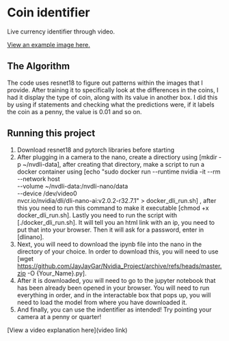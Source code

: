 # Coin identifier

Live currency identifier through video.

[View an example image here.](https://imgur.com/uTBTJau)

## The Algorithm

The code uses resnet18 to figure out patterns within the images that I provide. After training it to specifically look at the differences in the coins, I had it display the type of coin, along with its value in another box. I did this by using if statements and checking what the predictions were, if it labels the coin as a penny, the value is 0.01 and so on.

## Running this project

1. Download resnet18 and pytorch libraries before starting
2. After plugging in a camera to the nano, create a directiory using [mkdir -p ~/nvdli-data], after creating that directory, make a script to run a docker container using [echo "sudo docker run --runtime nvidia -it --rm --network host \
    --volume ~/nvdli-data:/nvdli-nano/data \
    --device /dev/video0 \
    nvcr.io/nvidia/dli/dli-nano-ai:v2.0.2-r32.7.1" > docker_dli_run.sh]
, after this you need to run this command to make it executable [chmod +x docker_dli_run.sh]. Lastly you need to run the script with [./docker_dli_run.sh]. It will tell you an html link with an ip, you need to put that into your browser. Then it will ask for a password, enter in [dlinano].
3. Next, you will need to download the ipynb file into the nano in the directory of your choice. In order to download this, you will need to use [wget https://github.com/JayJayGar/Nvidia_Project/archive/refs/heads/master.zip -O {Your_Name}.py].
4. After it is downloaded, you will need to go to the jupyter notebook that has been already been opened in your browser. You will need to run everything in order, and in the interactable box that pops up, you will need to load the model from where you have downloaded it.
5. And finally, you can use the indentifier as intended! Try pointing your camera at a penny or quarter!

[View a video explanation here](video link)
